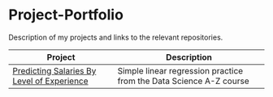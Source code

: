 # Project-Portfolio
Description of my projects and links to the relevant repositories.

| Project | Description |
| --- | --- |
| [Predicting Salaries By Level of Experience](https://github.com/Jswig/DataScienceAZ/blob/master/SimpleLinearRegression/salary_slr.md) | Simple linear regression practice from the Data Science A-Z course |

